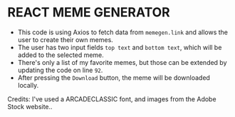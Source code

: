 # REACT MEME GENERATOR

- This code is using Axios to fetch data from `memegen.link` and allows the user to create their own memes.
- The user has two input fields `top text` and `bottom text`, which will be added to the selected meme.
- There's only a list of my favorite memes, but those can be extended by updating the code on line `92`.
- After pressing the `Download` button, the meme will be downloaded locally.

Credits: I've used a ARCADECLASSIC font, and images from the Adobe Stock website..
